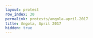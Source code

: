 ```yaml
---
layout: protest
row_index: 30
permalink: protests/angola-april-2017
title: Angola, April 2017
hidden: true
---
```


